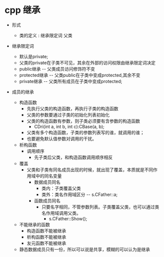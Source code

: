 # cpp 继承

- 形式
	- 类的定义 : 继承限定词 父类

- 继承限定词
	- 默认是private;
	- 父类的private在子类不可见，其余在外部的访问权限由继承限定词决定
	- public继承 		-- 父类成员访问修饰符不变
	- protected继承 	-- 父类public在子类中变成protected,其余不变
	- private继承 	-- 父类所有成员在子类中变成protected;

- 成员的继承
	- 构造函数
		- 先执行父类的构造函数，再执行子类的构造函数
		- 父类的参数要通过子类的初始化列表初始化
		- 父类的构造函数有参数，则子类必须要有含参数的构造函数
			- CDri(int a, int b, int c):CBase(a, b);
		- 父类有多个构造函数，子类的参数列表写的谁，就调用的谁；
		- 也要避免默认值参数对调用的干扰。
	- 析构函数
		- 调用顺序
			- 先子类后父类，和构造函数调用顺序相反
	- 覆盖
		- 父类和子类有同名成员出现的时候，就出现了覆盖，本质就是不同作用域中的同名变量
			- 数据成员同名
				- 类内：子类覆盖父类
				- 类外：类名作用域区分 -- s.CFather::a;
			- 函数成员同名
				- 只要名字相同，不管参数列表。子类覆盖父类，也可以通过类名作用域调用父类。
					- s.CFather::Show();
	- 不能继承的函数
		- 构造函数不能被继承
		- 析构函数不能被继承
		- 友元函数不能被继承
	- 静态数据成员只有一份，所以可以说是共享，模糊的可以认为是继承




